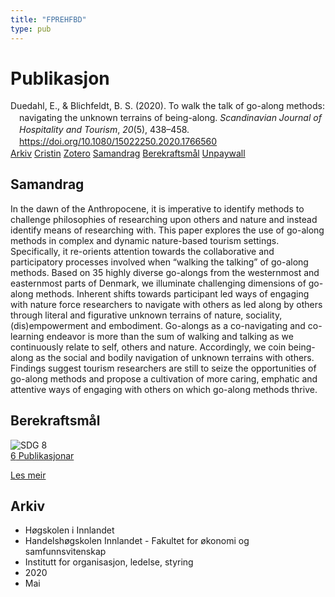 ```yaml
---
title: "FPREHFBD"
type: pub
---
```

<h1>Publikasjon</h1>
<article id="csl-bib-container-FPREHFBD" class="csl-bib-container">
  <div class="csl-bib-body" style="line-height: 1.35; padding-left: 1em; text-indent:-1em;">
  <div class="csl-entry">Duedahl, E., &amp; Blichfeldt, B. S. (2020). To walk the talk of go-along methods: navigating the unknown terrains of being-along. <i>Scandinavian Journal of Hospitality and Tourism</i>, <i>20</i>(5), 438&#x2013;458. <a href="https://doi.org/10.1080/15022250.2020.1766560">https://doi.org/10.1080/15022250.2020.1766560</a></div>
</div>
  <div class="csl-bib-buttons">
    <a href="#taxonomy-article-FPREHFBD" class="csl-bib-button">Arkiv</a>
    <a href="https://app.cristin.no/results/show.jsf?id=1811262" alt="Cristin URL" class="csl-bib-button">Cristin</a>
    <a href="http://zotero.org/groups/5402882/items/FPREHFBD" alt="Zotero URL" class="csl-bib-button">Zotero</a>
    <a href="#abstract-article-FPREHFBD" class="csl-bib-button">Samandrag</a>
    <a href="#sdg-article-FPREHFBD" class="csl-bib-button">Berekraftsmål</a>
    <a href="https://www.tandfonline.com/doi/pdf/10.1080/15022250.2020.1766560?needAccess=true" class="csl-bib-button">Unpaywall</a>
  </div>
  <div id="csl-bib-meta-container-FPREHFBD"></div>
</article>
<div id="csl-bib-meta-FPREHFBD" class="csl-bib-meta">
  <article id="abstract-article-FPREHFBD" class="abstract-article">
    <h1>Samandrag</h1>
    In the dawn of the Anthropocene, it is imperative to identify methods to challenge philosophies of researching upon others and nature and instead identify means of researching with. This paper explores the use of go-along methods in complex and dynamic nature-based tourism settings. Specifically, it re-orients attention towards the collaborative and participatory processes involved when “walking the talking” of go-along methods. Based on 35 highly diverse go-alongs from the westernmost and easternmost parts of Denmark, we illuminate challenging dimensions of go-along methods. Inherent shifts towards participant led ways of engaging with nature force researchers to navigate with others as led along by others through literal and figurative unknown terrains of nature, sociality, (dis)empowerment and embodiment. Go-alongs as a co-navigating and co-learning endeavor is more than the sum of walking and talking as we continuously relate to self, others and nature. Accordingly, we coin being-along as the social and bodily navigation of unknown terrains with others. Findings suggest tourism researchers are still to seize the opportunities of go-along methods and propose a cultivation of more caring, emphatic and attentive ways of engaging with others on which go-along methods thrive.
  </article>
  <article id="sdg-article-FPREHFBD" class="sdg-article">
    <h1>Berekraftsmål</h1>
    <div class="sdg-container"><div id="sdg8" class="sdg"> <img src="{{< params subfolder >}}images/sdg/sdg08_no.png" class="image" alt="SDG 8"> <div class="sdg-overlay"> <a href="{{< params subfolder >}}no/archive/?sdg=8#archive" class="sdg-publication-count"><span>6</span> Publikasjonar</a> <p><a href="NA" class="sdg-read-more">Les meir</a></p> </div> </div></div>
  </article>
  <article id="taxonomy-article-FPREHFBD" class="taxonomy-article">
    <h1>Arkiv</h1>
    <ul>
      <li>Høgskolen i Innlandet</li>
      <li>Handelshøgskolen Innlandet - Fakultet for økonomi og samfunnsvitenskap</li>
      <li>Institutt for organisasjon, ledelse, styring</li>
      <li>2020</li>
      <li>Mai</li>
    </ul>
  </article>
</div>
